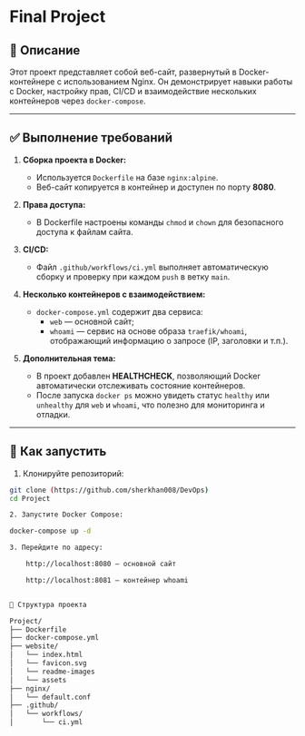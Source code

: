 # Final Project

## 📌 Описание

Этот проект представляет собой веб-сайт, развернутый в Docker-контейнере с использованием Nginx. Он демонстрирует навыки работы с Docker, настройку прав, CI/CD и взаимодействие нескольких контейнеров через `docker-compose`.

---

## ✅ Выполнение требований 

1. **Сборка проекта в Docker:**
   - Используется `Dockerfile` на базе `nginx:alpine`.
   - Веб-сайт копируется в контейнер и доступен по порту **8080**.

2. **Права доступа:**
   - В Dockerfile настроены команды `chmod` и `chown` для безопасного доступа к файлам сайта.

3. **CI/CD:**
   - Файл `.github/workflows/ci.yml` выполняет автоматическую сборку и проверку при каждом `push` в ветку `main`.

4. **Несколько контейнеров с взаимодействием:**
   - `docker-compose.yml` содержит два сервиса:
     - `web` — основной сайт;
     - `whoami` — сервис на основе образа `traefik/whoami`, отображающий информацию о запросе (IP, заголовки и т.п.).

5. **Дополнительная тема:**
   - В проект добавлен **HEALTHCHECK**, позволяющий Docker автоматически отслеживать состояние контейнеров.
   - После запуска `docker ps` можно увидеть статус `healthy` или `unhealthy` для `web` и `whoami`, что полезно для мониторинга и отладки.

---

## 🚀 Как запустить

1. Клонируйте репозиторий:

```bash
git clone (https://github.com/sherkhan008/DevOps)
cd Project

2. Запустите Docker Compose:

docker-compose up -d

3. Перейдите по адресу:

    http://localhost:8080 — основной сайт

    http://localhost:8081 — контейнер whoami


📁 Структура проекта

Project/
├── Dockerfile
├── docker-compose.yml
├── website/
│   └── index.html
│   └── favicon.svg
│   └── readme-images
│   └── assets
├── nginx/
│   └── default.conf
├── .github/
│   └── workflows/
│       └── ci.yml

